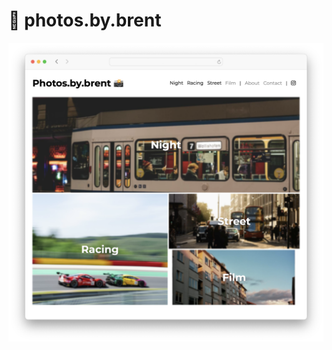 # 📸 photos.by.brent

<img src="assets/screenshot.png" alt="A screenshot of the photos.by.brent website" />

